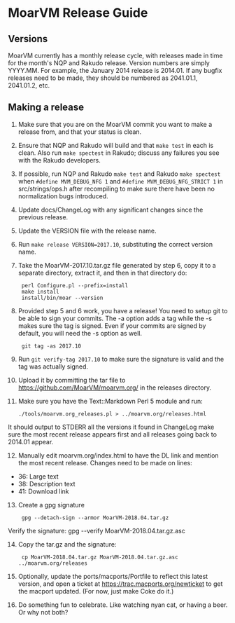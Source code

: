 # MoarVM Release Guide

## Versions

MoarVM currently has a monthly release cycle, with releases made in time for
the month's NQP and Rakudo release. Version numbers are simply YYYY.MM. For
example, the January 2014 release is 2014.01. If any bugfix releases need to
be made, they should be numbered as 2041.01.1, 2041.01.2, etc.

## Making a release

1. Make sure that you are on the MoarVM commit you want to make a release
   from, and that your status is clean.

2. Ensure that NQP and Rakudo will build and that `make test` in each is
   clean. Also run `make spectest` in Rakudo; discuss any failures you see
   with the Rakudo developers.

3. If possible, run NQP and Rakudo `make test` and Rakudo `make spectest` when
   `#define MVM_DEBUG_NFG 1` and `#define MVM_DEBUG_NFG_STRICT 1` in src/strings/ops.h
   after recompiling to make sure there have been no normalization bugs
   introduced.

4. Update docs/ChangeLog with any significant changes since the previous release.

5. Update the VERSION file with the release name.

6. Run `make release VERSION=2017.10`, substituting the correct version name.

7. Take the MoarVM-2017.10.tar.gz file generated by step 6, copy it to a separate directory,
   extract it, and then in that directory do:

        perl Configure.pl --prefix=install
        make install
        install/bin/moar --version

8. Provided step 5 and 6 work, you have a release! You need to setup git to be
   able to sign your commits. The -a option adds a tag while the -s makes sure
   the tag is signed. Even if your commits are signed by default, you will need
   the -s option as well.

        git tag -as 2017.10

9. Run `git verify-tag 2017.10` to make sure the signature is valid and the tag
   was actually signed.

10. Upload it by committing the tar file
   to https://github.com/MoarVM/moarvm.org/ in the releases directory.

11. Make sure you have the Text::Markdown Perl 5 module and run:

        ./tools/moarvm.org_releases.pl > ../moarvm.org/releases.html

   It should output to STDERR all the versions it found in ChangeLog make sure
   the most recent release appears first and all releases going back to 2014.01
   appear.

12. Manually edit moarvm.org/index.html to have the DL link and mention the most
    recent release.
    Changes need to be made on lines:
  - 36: Large text
  - 38: Description text
  - 41: Download link

13. Create a gpg signature

         gpg --detach-sign --armor MoarVM-2018.04.tar.gz

   Verify the signature:
         gpg --verify MoarVM-2018.04.tar.gz.asc

14. Copy the tar.gz and the signature:

         cp MoarVM-2018.04.tar.gz MoarVM-2018.04.tar.gz.asc ../moarvm.org/releases

15. Optionally, update the ports/macports/Portfile to reflect this latest
   version, and open a ticket at https://trac.macports.org/newticket to get
   the macport updated. (For now, just make Coke do it.)

16. Do something fun to celebrate. Like watching nyan cat, or having a beer. Or
   why not both?
